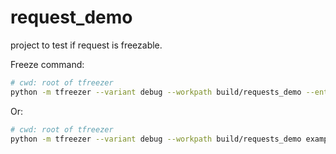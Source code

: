 # request_demo

project to test if request is freezable.

Freeze command:

```bash
# cwd: root of tfreezer
python -m tfreezer --variant debug --workpath build/requests_demo --entry-module examples/requests_demo/requests_demo.py
```

Or:

```bash
# cwd: root of tfreezer
python -m tfreezer --variant debug --workpath build/requests_demo examples/requests_demo/freeze_config.py
```
